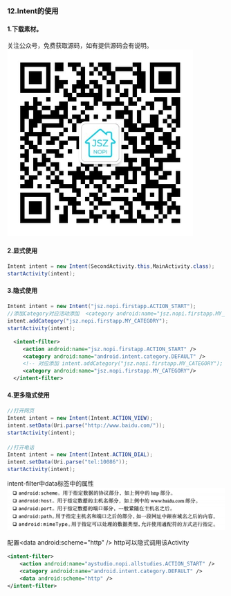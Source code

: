 ### 12.Intent的使用
#### 1.下载素材。
关注公众号，免费获取源码，如有提供源码会有说明。
![title](https://raw.githubusercontent.com/JSZNopi/JSZImage/master/gitnote/2019/10/30/WXCODE-1572446034519.jpeg)

#### 2.显式使用
```java
Intent intent = new Intent(SecondActivity.this,MainActivity.class);
startActivity(intent);
```

#### 3.隐式使用

```java
Intent intent = new Intent("jsz.nopi.firstapp.ACTION_START");
//添加Category对应活动添加  <category android:name="jsz.nopi.firstapp.MY_CATEGORY"/>
intent.addCategory("jsz.nopi.firstapp.MY_CATEGORY");
startActivity(intent);
```

```xml
  <intent-filter>
     <action android:name="jsz.nopi.firstapp.ACTION_START" />
     <category android:name="android.intent.category.DEFAULT" />
     <!-- 对应添加 intent.addCategory("jsz.nopi.firstapp.MY_CATEGORY"); -->
     <category android:name="jsz.nopi.firstapp.MY_CATEGORY"/>
  </intent-filter>

```
#### 4.更多隐式使用

```java
//打开网页
Intent intent = new Intent(Intent.ACTION_VIEW);
intent.setData(Uri.parse("http://www.baidu.com/"));
startActivity(intent);

//打开电话
Intent intent = new Intent(Intent.ACTION_DIAL);
intent.setData(Uri.parse("tel:10086"));
startActivity(intent);
```

intent-filter中data标签中的属性
![title](https://raw.githubusercontent.com/JSZNopi/JSZImage/master/gitnote/2019/12/07/1-1575722247498.png)



配置\<data android:scheme="http" />   http可以隐式调用该Activity
```xml
<intent-filter>
    <action android:name="aystudio.nopi.allstudies.ACTION_START" />
    <category android:name="android.intent.category.DEFAULT" />
    <data android:scheme="http" />
</intent-filter>
```
